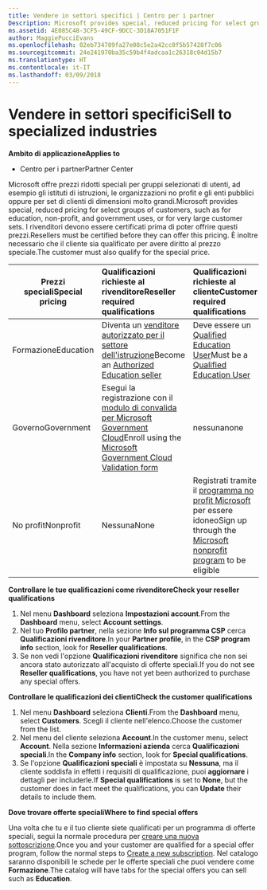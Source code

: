 ```yaml
---
title: Vendere in settori specifici | Centro per i partner
Description: Microsoft provides special, reduced pricing for select groups of customers, such as for education, non-profit, and government uses, or for very large customer sets.
ms.assetid: 4E085C48-3CF5-49CF-9DCC-3D18A7051F1F
author: MaggiePucciEvans
ms.openlocfilehash: 02eb734789fa27e08c5e2a42cc0f5b57428f7c06
ms.sourcegitcommit: 24e241970ba35c59b4f4adcaa1c26318c04d15b7
ms.translationtype: HT
ms.contentlocale: it-IT
ms.lasthandoff: 03/09/2018
---
```

# <a name="sell-to-specialized-industries"></a><span data-ttu-id="6c811-102">Vendere in settori specifici</span><span class="sxs-lookup"><span data-stu-id="6c811-102">Sell to specialized industries</span></span>

**<span data-ttu-id="6c811-103">Ambito di applicazione</span><span class="sxs-lookup"><span data-stu-id="6c811-103">Applies to</span></span>**

-  <span data-ttu-id="6c811-104">Centro per i partner</span><span class="sxs-lookup"><span data-stu-id="6c811-104">Partner Center</span></span>

<span data-ttu-id="6c811-105">Microsoft offre prezzi ridotti speciali per gruppi selezionati di utenti, ad esempio gli istituti di istruzioni, le organizzazioni no profit e gli enti pubblici oppure per set di clienti di dimensioni molto grandi.</span><span class="sxs-lookup"><span data-stu-id="6c811-105">Microsoft provides special, reduced pricing for select groups of customers, such as for education, non-profit, and government uses, or for very large customer sets.</span></span> <span data-ttu-id="6c811-106">I rivenditori devono essere certificati prima di poter offrire questi prezzi.</span><span class="sxs-lookup"><span data-stu-id="6c811-106">Resellers must be certified before they can offer this pricing.</span></span> <span data-ttu-id="6c811-107">È inoltre necessario che il cliente sia qualificato per avere diritto al prezzo speciale.</span><span class="sxs-lookup"><span data-stu-id="6c811-107">The customer must also qualify for the special price.</span></span>

|**<span data-ttu-id="6c811-108">Prezzi speciali</span><span class="sxs-lookup"><span data-stu-id="6c811-108">Special pricing</span></span>**   |**<span data-ttu-id="6c811-109">Qualificazioni richieste al rivenditore</span><span class="sxs-lookup"><span data-stu-id="6c811-109">Reseller required qualifications</span></span>**   |**<span data-ttu-id="6c811-110">Qualificazioni richieste al cliente</span><span class="sxs-lookup"><span data-stu-id="6c811-110">Customer required qualifications</span></span>**   |
|----------------------------|:---------------------------------|:------------------------------------------|
|<span data-ttu-id="6c811-111">Formazione</span><span class="sxs-lookup"><span data-stu-id="6c811-111">Education</span></span>   |<span data-ttu-id="6c811-112">Diventa un [venditore autorizzato per il settore dell'istruzione](https://www.mepn.com/MEPN/AEPHome.aspx)</span><span class="sxs-lookup"><span data-stu-id="6c811-112">Become an [Authorized Education seller](https://www.mepn.com/MEPN/AEPHome.aspx)</span></span>   | <span data-ttu-id="6c811-113">Deve essere un [Qualified Education User](https://www.microsoft.com/Licensing/licensing-programs/licensing-for-industries.aspx#tab=2)</span><span class="sxs-lookup"><span data-stu-id="6c811-113">Must be a [Qualified Education User](https://www.microsoft.com/Licensing/licensing-programs/licensing-for-industries.aspx#tab=2)</span></span>   |
|<span data-ttu-id="6c811-114">Governo</span><span class="sxs-lookup"><span data-stu-id="6c811-114">Government</span></span>   |<span data-ttu-id="6c811-115">Esegui la registrazione con il [modulo di convalida per Microsoft Government Cloud](http://azuregov.microsoft.com/csp)</span><span class="sxs-lookup"><span data-stu-id="6c811-115">Enroll using the [Microsoft Government Cloud Validation form](http://azuregov.microsoft.com/csp)</span></span>|   <span data-ttu-id="6c811-116">nessuna</span><span class="sxs-lookup"><span data-stu-id="6c811-116">none</span></span>|
|<span data-ttu-id="6c811-117">No profit</span><span class="sxs-lookup"><span data-stu-id="6c811-117">Nonprofit</span></span>  |<span data-ttu-id="6c811-118">Nessuna</span><span class="sxs-lookup"><span data-stu-id="6c811-118">None</span></span>   |<span data-ttu-id="6c811-119">Registrati tramite il [programma no profit Microsoft](https://nonprofit.microsoft.com/#/register) per essere idoneo</span><span class="sxs-lookup"><span data-stu-id="6c811-119">Sign up through the [Microsoft nonprofit program](https://nonprofit.microsoft.com/#/register) to be eligible</span></span>   |


**<span data-ttu-id="6c811-120">Controllare le tue qualificazioni come rivenditore</span><span class="sxs-lookup"><span data-stu-id="6c811-120">Check your reseller qualifications</span></span>**

1.  <span data-ttu-id="6c811-121">Nel menu **Dashboard** seleziona **Impostazioni account**.</span><span class="sxs-lookup"><span data-stu-id="6c811-121">From the **Dashboard** menu, select **Account settings**.</span></span>
2.  <span data-ttu-id="6c811-122">Nel tuo **Profilo partner**, nella sezione **Info sul programma CSP** cerca **Qualificazioni rivenditore**.</span><span class="sxs-lookup"><span data-stu-id="6c811-122">In your **Partner profile**, in the **CSP program info** section, look for **Reseller qualifications**.</span></span>
3.  <span data-ttu-id="6c811-123">Se non vedi l'opzione **Qualificazioni rivenditore** significa che non sei ancora stato autorizzato all'acquisto di offerte speciali.</span><span class="sxs-lookup"><span data-stu-id="6c811-123">If you do not see **Reseller qualifications**, you have not yet been authorized to purchase any special offers.</span></span>

**<span data-ttu-id="6c811-124">Controllare le qualificazioni dei clienti</span><span class="sxs-lookup"><span data-stu-id="6c811-124">Check the customer qualifications</span></span>**

1.  <span data-ttu-id="6c811-125">Nel menu **Dashboard** seleziona **Clienti**.</span><span class="sxs-lookup"><span data-stu-id="6c811-125">From the **Dashboard** menu, select **Customers**.</span></span> <span data-ttu-id="6c811-126">Scegli il cliente nell'elenco.</span><span class="sxs-lookup"><span data-stu-id="6c811-126">Choose the customer from the list.</span></span>
2.  <span data-ttu-id="6c811-127">Nel menu del cliente seleziona **Account**.</span><span class="sxs-lookup"><span data-stu-id="6c811-127">In the customer menu, select **Account**.</span></span> <span data-ttu-id="6c811-128">Nella sezione **Informazioni azienda** cerca **Qualificazioni speciali**.</span><span class="sxs-lookup"><span data-stu-id="6c811-128">In the **Company info** section, look for **Special qualifications**.</span></span>
3.  <span data-ttu-id="6c811-129">Se l'opzione **Qualificazioni speciali** è impostata su **Nessuna**, ma il cliente soddisfa in effetti i requisiti di qualificazione, puoi **aggiornare** i dettagli per includerle.</span><span class="sxs-lookup"><span data-stu-id="6c811-129">If **Special qualifications** is set to **None**, but the customer does in fact meet the qualifications, you can **Update** their details to include them.</span></span>

**<span data-ttu-id="6c811-130">Dove trovare offerte speciali</span><span class="sxs-lookup"><span data-stu-id="6c811-130">Where to find special offers</span></span>**

<span data-ttu-id="6c811-131">Una volta che tu e il tuo cliente siete qualificati per un programma di offerte speciali, segui la normale procedura per [creare una nuova sottoscrizione](create-a-new-subscription.md).</span><span class="sxs-lookup"><span data-stu-id="6c811-131">Once you and your customer are qualified for a special offer program, follow the normal steps to [Create a new subscription](create-a-new-subscription.md).</span></span> <span data-ttu-id="6c811-132">Nel catalogo saranno disponibili le schede per le offerte speciali che puoi vendere come **Formazione**.</span><span class="sxs-lookup"><span data-stu-id="6c811-132">The catalog will have tabs for the special offers you can sell such as **Education**.</span></span> 


 

 

 



